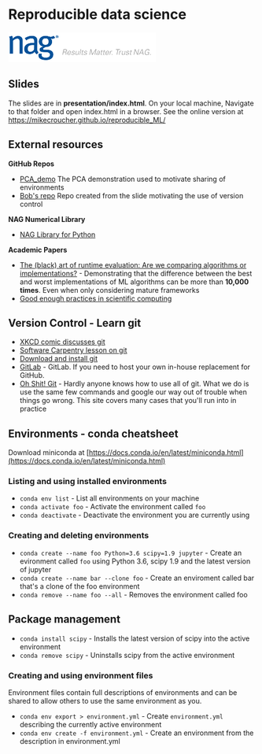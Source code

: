 # Reproducible data science

![NAG Logo](./nag_logo.png)

## Slides

The slides are in **presentation/index.html**. On your local machine, Navigate to that folder and open index.html in a browser.  See the online version at https://mikecroucher.github.io/reproducible_ML/

## External resources

**GitHub Repos**

* [PCA_demo](https://github.com/mikecroucher/pca_demo) The PCA demonstration used to motivate sharing of environments
* [Bob's repo](https://github.com/mikecroucher/Bobs_code) Repo created from the slide motivating the use of version control

**NAG Numerical Library**

* [NAG Library for Python](https://www.nag.co.uk/nag-library-python)

**Academic Papers**

* [The (black) art of runtime evaluation: Are we comparing algorithms or implementations?](https://link.springer.com/article/10.1007/s10115-016-1004-2) - Demonstrating that the difference between the best and worst implementations of ML algorithms can be more than **10,000 times**. Even when only considering mature frameworks
* [Good enough practices in scientific computing](https://journals.plos.org/ploscompbiol/article?id=10.1371/journal.pcbi.1005510)

## Version Control - Learn git

* [XKCD comic discusses git](https://explainxkcd.com/wiki/index.php/1597:_Git)
* [Software Carpentry lesson on git](http://swcarpentry.github.io/git-novice/)
* [Download and install git](https://git-scm.com/)
* [GitLab](https://about.gitlab.com/) - GitLab. If you need to host your own in-house replacement for GitHub.
* [Oh Shit! Git](https://ohshitgit.com/) - Hardly anyone knows how to use all of git.  What we do is use the same few commands and google our way out of trouble when things go wrong.  This site covers many cases that you'll run into in practice

## Environments - conda cheatsheet

Download miniconda at [https://docs.conda.io/en/latest/miniconda.html](https://docs.conda.io/en/latest/miniconda.html)

### Listing and using installed environments

* `conda env list` - List all environments on your machine
* `conda activate foo` - Activate the environment called `foo`
* `conda deactivate` - Deactivate the environment you are currently using

### Creating and deleting environments

* `conda create --name foo Python=3.6 scipy=1.9 jupyter` - Create an evironment called `foo` using Python 3.6, scipy 1.9 and the latest version of jupyter 
* `conda create --name bar --clone foo` - Create an enviroment called bar that's a clone of the foo environment
* `conda remove --name foo --all` - Removes the environment called foo

## Package management

* `conda install scipy` - Installs the latest version of scipy into the active environment
* `conda remove scipy` - Uninstalls scipy from the active environment

### Creating and using environment files

Environment files contain full descriptions of environments and can be shared to allow others to use the same environment as you.

* `conda env export > environment.yml` - Create `environment.yml` describing the currently active environment
* `conda env create -f environment.yml` - Create an environment from the description in environment.yml

